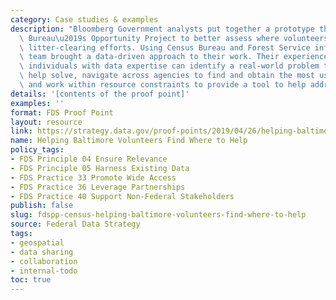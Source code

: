 ```yaml
---
category: Case studies & examples
description: "Bloomberg Government analysts put together a prototype through the Census\
  \ Bureau\u2019s Opportunity Project to better assess where volunteers should direct\
  \ litter-clearing efforts. Using Census Bureau and Forest Service information, the\
  \ team brought a data-driven approach to their work. Their experience reveals how\
  \ individuals with data expertise can identify a real-world problem that data can\
  \ help solve, navigate across agencies to find and obtain the most useful data,\
  \ and work within resource constraints to provide a tool to help address the problem."
details: '[contents of the proof point]'
examples: ''
format: FDS Proof Point
layout: resource
link: https://strategy.data.gov/proof-points/2019/04/26/helping-baltimore-volunteers-find-where-to-help/
name: Helping Baltimore Volunteers Find Where to Help
policy_tags:
- FDS Principle 04 Ensure Relevance
- FDS Principle 05 Harness Existing Data
- FDS Practice 33 Promote Wide Access
- FDS Practice 36 Leverage Partnerships
- FDS Practice 40 Support Non-Federal Stakeholders
publish: false
slug: fdspp-census-helping-baltimore-volunteers-find-where-to-help
source: Federal Data Strategy
tags:
- geospatial
- data sharing
- collaboration
- internal-todo
toc: true
---
```

